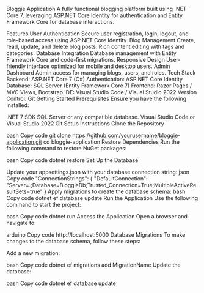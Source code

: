 Bloggie Application
A fully functional blogging platform built using .NET Core 7, leveraging ASP.NET Core Identity for authentication and Entity Framework Core for database interactions.

Features
User Authentication
Secure user registration, login, logout, and role-based access using ASP.NET Core Identity.
Blog Management
Create, read, update, and delete blog posts.
Rich content editing with tags and categories.
Database Integration
Database management with Entity Framework Core and code-first migrations.
Responsive Design
User-friendly interface optimized for mobile and desktop users.
Admin Dashboard
Admin access for managing blogs, users, and roles.
Tech Stack
Backend: ASP.NET Core 7 (C#)
Authentication: ASP.NET Core Identity
Database: SQL Server (Entity Framework Core 7)
Frontend: Razor Pages / MVC Views, Bootstrap
IDE: Visual Studio Code / Visual Studio 2022
Version Control: Git
Getting Started
Prerequisites
Ensure you have the following installed:

.NET 7 SDK
SQL Server or any compatible database.
Visual Studio Code or Visual Studio 2022
Git
Setup Instructions
Clone the Repository

bash
Copy code
git clone https://github.com/yourusername/bloggie-application.git
cd bloggie-application
Restore Dependencies
Run the following command to restore NuGet packages:

bash
Copy code
dotnet restore
Set Up the Database

Update your appsettings.json with your database connection string:
json
Copy code
"ConnectionStrings": {
    "DefaultConnection": "Server=.;Database=BloggieDb;Trusted_Connection=True;MultipleActiveResultSets=true"
}
Apply migrations to create the database schema:
bash
Copy code
dotnet ef database update
Run the Application
Use the following command to start the project:

bash
Copy code
dotnet run
Access the Application
Open a browser and navigate to:

arduino
Copy code
http://localhost:5000
Database Migrations
To make changes to the database schema, follow these steps:

Add a new migration:

bash
Copy code
dotnet ef migrations add MigrationName
Update the database:

bash
Copy code
dotnet ef database update
